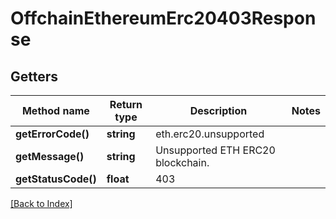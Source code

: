 # OffchainEthereumErc20403Response

## Getters

Method name | Return type | Description | Notes
------------ | ------------- | ------------- | -------------
**getErrorCode()** | **string** | eth.erc20.unsupported |
**getMessage()** | **string** | Unsupported ETH ERC20 blockchain. |
**getStatusCode()** | **float** | 403 |

[[Back to Index]](../index.md)
